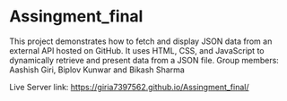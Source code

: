 # Assingment_final

This project demonstrates how to fetch and display JSON data from an external API hosted on GitHub. It uses HTML, CSS, and JavaScript to dynamically retrieve and present data from a JSON file.
Group members: Aashish Giri, Biplov Kunwar and Bikash Sharma

Live Server link: https://giria7397562.github.io/Assingment_final/
